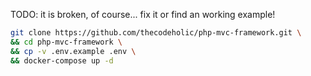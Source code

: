 
TODO: it is broken, of course... fix it or find an
working example!

```bash
git clone https://github.com/thecodeholic/php-mvc-framework.git \
&& cd php-mvc-framework \
&& cp -v .env.example .env \
&& docker-compose up -d 
```
